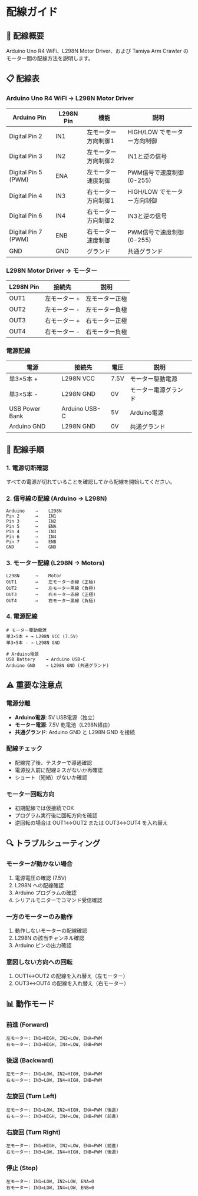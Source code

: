 # 配線ガイド

## 🔌 配線概要

Arduino Uno R4 WiFi、L298N Motor Driver、および Tamiya Arm Crawler のモーター間の配線方法を説明します。

## 📋 配線表

### Arduino Uno R4 WiFi → L298N Motor Driver

| Arduino Pin | L298N Pin | 機能 | 説明 |
|-------------|-----------|------|------|
| Digital Pin 2 | IN1 | 左モーター方向制御1 | HIGH/LOW でモーター方向制御 |
| Digital Pin 3 | IN2 | 左モーター方向制御2 | IN1と逆の信号 |
| Digital Pin 5 (PWM) | ENA | 左モーター速度制御 | PWM信号で速度制御 (0-255) |
| Digital Pin 4 | IN3 | 右モーター方向制御1 | HIGH/LOW でモーター方向制御 |
| Digital Pin 6 | IN4 | 右モーター方向制御2 | IN3と逆の信号 |
| Digital Pin 7 (PWM) | ENB | 右モーター速度制御 | PWM信号で速度制御 (0-255) |
| GND | GND | グランド | 共通グランド |

### L298N Motor Driver → モーター

| L298N Pin | 接続先 | 説明 |
|-----------|--------|------|
| OUT1 | 左モーター + | 左モーター正極 |
| OUT2 | 左モーター - | 左モーター負極 |
| OUT3 | 右モーター + | 右モーター正極 |
| OUT4 | 右モーター - | 右モーター負極 |

### 電源配線

| 電源 | 接続先 | 電圧 | 説明 |
|------|--------|------|------|
| 単3×5本 + | L298N VCC | 7.5V | モーター駆動電源 |
| 単3×5本 - | L298N GND | 0V | モーター電源グランド |
| USB Power Bank | Arduino USB-C | 5V | Arduino電源 |
| Arduino GND | L298N GND | 0V | 共通グランド |

## 🔧 配線手順

### 1. 電源切断確認
すべての電源が切れていることを確認してから配線を開始してください。

### 2. 信号線の配線 (Arduino → L298N)
```
Arduino    →    L298N
Pin 2      →    IN1
Pin 3      →    IN2  
Pin 5      →    ENA
Pin 4      →    IN3
Pin 6      →    IN4
Pin 7      →    ENB
GND        →    GND
```

### 3. モーター配線 (L298N → Motors)
```
L298N      →    Motor
OUT1       →    左モーター赤線 (正極)
OUT2       →    左モーター黒線 (負極)
OUT3       →    右モーター赤線 (正極)  
OUT4       →    右モーター黒線 (負極)
```

### 4. 電源配線
```
# モーター駆動電源
単3×5本 + → L298N VCC (7.5V)
単3×5本 - → L298N GND

# Arduino電源
USB Battery    → Arduino USB-C
Arduino GND    → L298N GND (共通グランド)
```

## ⚠️ 重要な注意点

### 電源分離
- **Arduino電源**: 5V USB電源（独立）
- **モーター電源**: 7.5V 乾電池（L298N経由）
- **共通グランド**: Arduino GND と L298N GND を接続

### 配線チェック
- 配線完了後、テスターで導通確認
- 電源投入前に配線ミスがないか再確認
- ショート（短絡）がないか確認

### モーター回転方向
- 初期配線では仮接続でOK
- プログラム実行後に回転方向を確認
- 逆回転の場合は OUT1↔OUT2 または OUT3↔OUT4 を入れ替え

## 🔍 トラブルシューティング

### モーターが動かない場合
1. 電源電圧の確認 (7.5V)
2. L298N への配線確認  
3. Arduino プログラムの確認
4. シリアルモニターでコマンド受信確認

### 一方のモーターのみ動作
1. 動作しないモーターの配線確認
2. L298N の該当チャンネル確認
3. Arduino ピンの出力確認

### 意図しない方向への回転
1. OUT1↔OUT2 の配線を入れ替え（左モーター）
2. OUT3↔OUT4 の配線を入れ替え（右モーター）

## 📊 動作モード

### 前進 (Forward)
```
左モーター: IN1=HIGH, IN2=LOW, ENA=PWM
右モーター: IN3=HIGH, IN4=LOW, ENB=PWM
```

### 後退 (Backward)  
```
左モーター: IN1=LOW, IN2=HIGH, ENA=PWM
右モーター: IN3=LOW, IN4=HIGH, ENB=PWM
```

### 左旋回 (Turn Left)
```
左モーター: IN1=LOW, IN2=HIGH, ENA=PWM (後退)
右モーター: IN3=HIGH, IN4=LOW, ENB=PWM (前進)
```

### 右旋回 (Turn Right)
```
左モーター: IN1=HIGH, IN2=LOW, ENA=PWM (前進)
右モーター: IN3=LOW, IN4=HIGH, ENB=PWM (後退)
```

### 停止 (Stop)
```
左モーター: IN1=LOW, IN2=LOW, ENA=0
右モーター: IN3=LOW, IN4=LOW, ENB=0
```